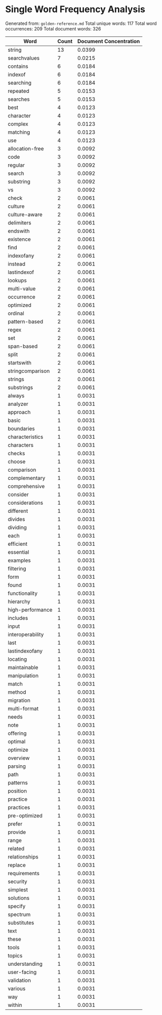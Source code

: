 # Single Word Frequency Analysis

Generated from: `golden-reference.md`
Total unique words: 117
Total word occurrences: 209
Total document words: 326

| Word | Count | Document Concentration |
|------|-------|------------------------|
| string | 13 | 0.0399 |
| searchvalues | 7 | 0.0215 |
| contains | 6 | 0.0184 |
| indexof | 6 | 0.0184 |
| searching | 6 | 0.0184 |
| repeated | 5 | 0.0153 |
| searches | 5 | 0.0153 |
| best | 4 | 0.0123 |
| character | 4 | 0.0123 |
| complex | 4 | 0.0123 |
| matching | 4 | 0.0123 |
| use | 4 | 0.0123 |
| allocation-free | 3 | 0.0092 |
| code | 3 | 0.0092 |
| regular | 3 | 0.0092 |
| search | 3 | 0.0092 |
| substring | 3 | 0.0092 |
| vs | 3 | 0.0092 |
| check | 2 | 0.0061 |
| culture | 2 | 0.0061 |
| culture-aware | 2 | 0.0061 |
| delimiters | 2 | 0.0061 |
| endswith | 2 | 0.0061 |
| existence | 2 | 0.0061 |
| find | 2 | 0.0061 |
| indexofany | 2 | 0.0061 |
| instead | 2 | 0.0061 |
| lastindexof | 2 | 0.0061 |
| lookups | 2 | 0.0061 |
| multi-value | 2 | 0.0061 |
| occurrence | 2 | 0.0061 |
| optimized | 2 | 0.0061 |
| ordinal | 2 | 0.0061 |
| pattern-based | 2 | 0.0061 |
| regex | 2 | 0.0061 |
| set | 2 | 0.0061 |
| span-based | 2 | 0.0061 |
| split | 2 | 0.0061 |
| startswith | 2 | 0.0061 |
| stringcomparison | 2 | 0.0061 |
| strings | 2 | 0.0061 |
| substrings | 2 | 0.0061 |
| always | 1 | 0.0031 |
| analyzer | 1 | 0.0031 |
| approach | 1 | 0.0031 |
| basic | 1 | 0.0031 |
| boundaries | 1 | 0.0031 |
| characteristics | 1 | 0.0031 |
| characters | 1 | 0.0031 |
| checks | 1 | 0.0031 |
| choose | 1 | 0.0031 |
| comparison | 1 | 0.0031 |
| complementary | 1 | 0.0031 |
| comprehensive | 1 | 0.0031 |
| consider | 1 | 0.0031 |
| considerations | 1 | 0.0031 |
| different | 1 | 0.0031 |
| divides | 1 | 0.0031 |
| dividing | 1 | 0.0031 |
| each | 1 | 0.0031 |
| efficient | 1 | 0.0031 |
| essential | 1 | 0.0031 |
| examples | 1 | 0.0031 |
| filtering | 1 | 0.0031 |
| form | 1 | 0.0031 |
| found | 1 | 0.0031 |
| functionality | 1 | 0.0031 |
| hierarchy | 1 | 0.0031 |
| high-performance | 1 | 0.0031 |
| includes | 1 | 0.0031 |
| input | 1 | 0.0031 |
| interoperability | 1 | 0.0031 |
| last | 1 | 0.0031 |
| lastindexofany | 1 | 0.0031 |
| locating | 1 | 0.0031 |
| maintainable | 1 | 0.0031 |
| manipulation | 1 | 0.0031 |
| match | 1 | 0.0031 |
| method | 1 | 0.0031 |
| migration | 1 | 0.0031 |
| multi-format | 1 | 0.0031 |
| needs | 1 | 0.0031 |
| note | 1 | 0.0031 |
| offering | 1 | 0.0031 |
| optimal | 1 | 0.0031 |
| optimize | 1 | 0.0031 |
| overview | 1 | 0.0031 |
| parsing | 1 | 0.0031 |
| path | 1 | 0.0031 |
| patterns | 1 | 0.0031 |
| position | 1 | 0.0031 |
| practice | 1 | 0.0031 |
| practices | 1 | 0.0031 |
| pre-optimized | 1 | 0.0031 |
| prefer | 1 | 0.0031 |
| provide | 1 | 0.0031 |
| range | 1 | 0.0031 |
| related | 1 | 0.0031 |
| relationships | 1 | 0.0031 |
| replace | 1 | 0.0031 |
| requirements | 1 | 0.0031 |
| security | 1 | 0.0031 |
| simplest | 1 | 0.0031 |
| solutions | 1 | 0.0031 |
| specify | 1 | 0.0031 |
| spectrum | 1 | 0.0031 |
| substitutes | 1 | 0.0031 |
| text | 1 | 0.0031 |
| these | 1 | 0.0031 |
| tools | 1 | 0.0031 |
| topics | 1 | 0.0031 |
| understanding | 1 | 0.0031 |
| user-facing | 1 | 0.0031 |
| validation | 1 | 0.0031 |
| various | 1 | 0.0031 |
| way | 1 | 0.0031 |
| within | 1 | 0.0031 |
